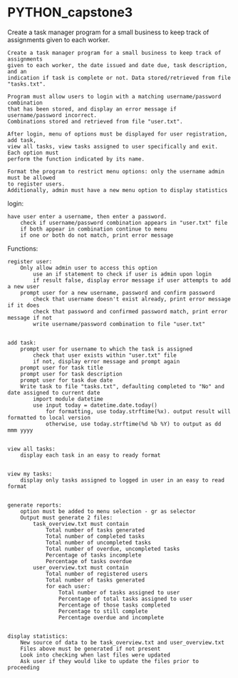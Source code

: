 # PYTHON_capstone3
Create a task manager program for a small business to keep track of assignments given to each worker.


	Create a task manager program for a small business to keep track of assignments
	given to each worker, the date issued and date due, task description, and an
	indication if task is complete or not. Data stored/retrieved from file "tasks.txt".

	Program must allow users to login with a matching username/password combination
	that has been stored, and display an error message if username/password incorrect.
	Combinations stored and retrieved from file "user.txt".

	After login, menu of options must be displayed for user registration, add task,
	view all tasks, view tasks assigned to user specifically and exit. Each option must
	perform the function indicated by its name.

	Format the program to restrict menu options: only the username admin must be allowed
	to register users.
	Additionally, admin must have a new menu option to display statistics

login:
	
	have user enter a username, then enter a password.
		check if username/password combination appears in "user.txt" file
		if both appear in combination continue to menu
		if one or both do not match, print error message
			

Functions:
	
	register user:
		Only allow admin user to access this option
			use an if statement to check if user is admin upon login
			if result false, display error message if user attempts to add a new user
		prompt user for a new username, password and confirm password
			check that username doesn't exist already, print error message if it does
			check that password and confirmed password match, print error message if not
			write username/password combination to file "user.txt"
	
	
	add task:
		prompt user for username to which the task is assigned
			check that user exists within "user.txt" file
			if not, display error message and prompt again
		prompt user for task title
		prompt user for task description
		prompt user for task due date
		Write task to file "tasks.txt", defaulting completed to "No" and date assigned to current date
			import module datetime
			use input today = datetime.date.today()
				for formatting, use today.strftime(%x). output result will formatted to local version
				otherwise, use today.strftime(%d %b %Y) to output as dd mmm yyyy

	
	view all tasks:
		display each task in an easy to ready format

	
	view my tasks:
		display only tasks assigned to logged in user in an easy to read format

		
	generate reports:
		option must be added to menu selection - gr as selector
		Output must generate 2 files:
			task_overview.txt must contain
				Total number of tasks generated
				Total number of completed tasks
				Total number of uncompleted tasks
				Total number of overdue, uncompleted tasks
				Percentage of tasks incomplete
				Percentage of tasks overdue
			user_overview.txt must contain
				Total number of registered users
				Total number of tasks generated
				for each user:
					Total number of tasks assigned to user
					Percentage of total tasks assigned to user
					Percentage of those tasks completed
					Percentage to still complete
					Percentage overdue and incomplete

	
	display statistics:
		New source of data to be task_overview.txt and user_overview.txt
		Files above must be generated if not present
		Look into checking when last files were updated
		Ask user if they would like to update the files prior to proceeding
